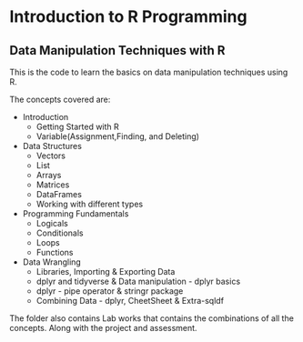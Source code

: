 # Introduction to R Programming
## Data Manipulation Techniques with R

This is the code to learn the basics on data manipulation techniques using R. 

The concepts covered are: 
- Introduction
  - Getting Started with R
  - Variable(Assignment,Finding, and Deleting)
- Data Structures
  - Vectors
  - List
  - Arrays
  - Matrices
  - DataFrames
  - Working with different types
- Programming Fundamentals
  - Logicals
  - Conditionals
  - Loops
  - Functions
- Data Wrangling
  - Libraries, Importing & Exporting Data
  - dplyr and tidyverse & Data manipulation - dplyr basics
  - dplyr - pipe operator & stringr package
  - Combining Data - dplyr, CheetSheet & Extra-sqldf

The folder also contains Lab works that contains the combinations of all the concepts. Along with the project and assessment.
